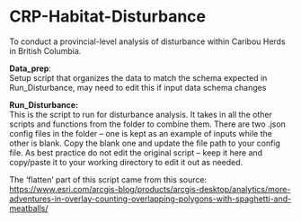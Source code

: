 # CRP-Habitat-Disturbance
To conduct a provincial-level analysis of disturbance within Caribou Herds in British Columbia. <br>

**Data_prep**:<br>
Setup script that organizes the data to match the schema expected in Run_Disturbance, may need to edit this if input data schema changes<br>

**Run_Disturbance:**<br> 
This is the script to run for disturbance analysis. It takes in all the other scripts and functions from the folder to combine them. There are two .json config files in the folder – one is kept as an example of inputs while the other is blank. Copy the blank one and update the file path to your config file. 
As best practice do not edit the original script – keep it here and copy/paste it to your working directory to edit it out as needed. 

The ‘flatten’ part of this script came from this source:
https://www.esri.com/arcgis-blog/products/arcgis-desktop/analytics/more-adventures-in-overlay-counting-overlapping-polygons-with-spaghetti-and-meatballs/


